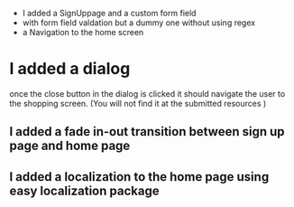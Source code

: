 - I added a SignUppage and a custom form field 
- with form field valdation but a dummy one without using regex
- a Navigation to the home screen

# I added a dialog 
once the close button in the dialog is clicked it should navigate the user to the shopping screen.
(You will not find it at the submitted resources )


## I added a fade in-out transition between sign up page and home page

## I added a localization to the home page using easy localization package
